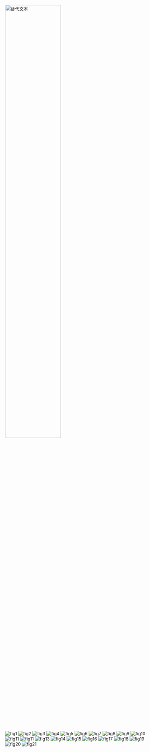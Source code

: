 

<img src="https://raw.githubusercontent.com/.../pic2.png" 
     alt="替代文本" 
     style="width:60%; max-width:800px">
     
![fig1](https://raw.githubusercontent.com/klkorfuyb/my-images/main/fig1.png)
![fig2](https://raw.githubusercontent.com/klkorfuyb/my-images/main/fig2.png)
![fig3](https://raw.githubusercontent.com/klkorfuyb/my-images/main/fig3.png)
![fig4](https://raw.githubusercontent.com/klkorfuyb/my-images/main/fig4.png)
![fig5](https://raw.githubusercontent.com/klkorfuyb/my-images/main/fig5.png)
![fig6](https://raw.githubusercontent.com/klkorfuyb/my-images/main/fig6.png)
![fig7](https://raw.githubusercontent.com/klkorfuyb/my-images/main/fig7.png)
![fig8](https://raw.githubusercontent.com/klkorfuyb/my-images/main/fig8.png)
![fig9](https://raw.githubusercontent.com/klkorfuyb/my-images/main/fig9.png)
![fig10](https://raw.githubusercontent.com/klkorfuyb/my-images/main/fig10.png)
![fig11](https://raw.githubusercontent.com/klkorfuyb/my-images/main/fig11.png)
![fig11](https://raw.githubusercontent.com/klkorfuyb/my-images/main/fig11.png)
![fig13](https://raw.githubusercontent.com/klkorfuyb/my-images/main/fig13.png)
![fig14](https://raw.githubusercontent.com/klkorfuyb/my-images/main/fig14.png)
![fig15](https://raw.githubusercontent.com/klkorfuyb/my-images/main/fig15.png)
![fig16](https://raw.githubusercontent.com/klkorfuyb/my-images/main/fig16.png)
![fig17](https://raw.githubusercontent.com/klkorfuyb/my-images/main/fig17.png)
![fig18](https://raw.githubusercontent.com/klkorfuyb/my-images/main/fig18.png)
![fig19](https://raw.githubusercontent.com/klkorfuyb/my-images/main/fig19.png)
![fig20](https://raw.githubusercontent.com/klkorfuyb/my-images/main/fig20.png)
![fig21](https://raw.githubusercontent.com/klkorfuyb/my-images/main/fig21.png)
